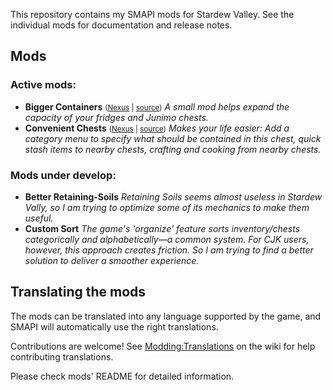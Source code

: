﻿This repository contains my SMAPI mods for Stardew Valley. See the individual mods for documentation and release notes.

## Mods
### Active mods:

* **Bigger Containers** <small>([Nexus](https://www.nexusmods.com/stardewvalley/mods/32558) | [source](BiggerContainers))</small>
  _A small mod helps expand the capacity of your fridges and Junimo 
  chests._
* **Convenient Chests** <small>([Nexus](https://www.nexusmods.com/stardewvalley/mods/32558) | [source](ConvenientChests))</small>
  _Makes your life easier: Add a category menu to specify what should
  be contained in this chest, quick stash items to nearby chests,
  crafting and cooking from nearby chests._

### Mods under develop:

* **Better Retaining-Soils**
  _Retaining Soils seems almost useless in Stardew Vally, so I am
  trying to optimize some of its mechanics to make them useful._
* **Custom Sort**
  _The game's 'organize' feature sorts inventory/chests categorically
  and alphabetically—a common system. For CJK users, however, this
  approach creates friction. So I am trying to find a better solution
  to deliver a smoother experience._

## Translating the mods

The mods can be translated into any language supported by the game, and SMAPI will automatically
use the right translations.

Contributions are welcome! See [Modding:Translations](https://stardewvalleywiki.com/Modding:Translations)
on the wiki for help contributing translations.

Please check mods' README for detailed information.